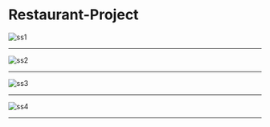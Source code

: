 # Restaurant-Project
![ss1](https://user-images.githubusercontent.com/80596589/146822283-c26b1567-2d2e-4e44-8d1d-ddd28959b1de.png)

-----------------------------------------------------------------------------------------------------------------

![ss2](https://user-images.githubusercontent.com/80596589/146822315-88ce19be-ae0a-45b1-a9cd-9a7f703d7c6f.png)

-----------------------------------------------------------------------------------------------------------------

![ss3](https://user-images.githubusercontent.com/80596589/146822325-16a60cfc-61d9-4849-8482-5a8cb7c55055.png)

-----------------------------------------------------------------------------------------------------------------

![ss4](https://user-images.githubusercontent.com/80596589/146822338-87e191f2-8b3c-4535-b9db-b0b4fe682b4a.png)

-----------------------------------------------------------------------------------------------------------------
